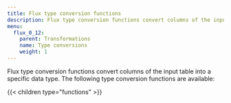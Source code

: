 ```yaml
---
title: Flux type conversion functions
description: Flux type conversion functions convert columns of the input table into a specific data type.
menu:
  flux_0_12:
    parent: Transformations
    name: Type conversions
    weight: 1
---
```


Flux type conversion functions convert columns of the input table into a specific data type.
The following type conversion functions are available:

{{< children type="functions" >}}
